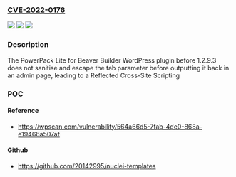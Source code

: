### [CVE-2022-0176](https://cve.mitre.org/cgi-bin/cvename.cgi?name=CVE-2022-0176)
![](https://img.shields.io/static/v1?label=Product&message=PowerPack%20Lite%20for%20Beaver%20Builder&color=blue)
![](https://img.shields.io/static/v1?label=Version&message=1.2.9.3%3C%201.2.9.3%20&color=brighgreen)
![](https://img.shields.io/static/v1?label=Vulnerability&message=CWE-79%20Cross-site%20Scripting%20(XSS)&color=brighgreen)

### Description

The PowerPack Lite for Beaver Builder WordPress plugin before 1.2.9.3 does not sanitise and escape the tab parameter before outputting it back in an admin page, leading to a Reflected Cross-Site Scripting

### POC

#### Reference
- https://wpscan.com/vulnerability/564a66d5-7fab-4de0-868a-e19466a507af

#### Github
- https://github.com/20142995/nuclei-templates


